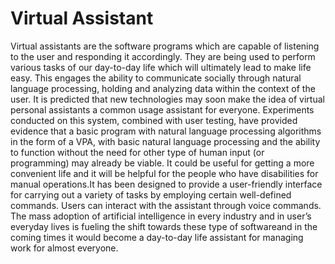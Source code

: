 # Virtual Assistant

Virtual assistants are the software programs which are capable of listening to the user and responding it accordingly. 
They are being used to perform various tasks of our day-to-day life which will ultimately lead to make life easy. This engages the ability to communicate socially through natural 
language processing, holding and analyzing data within the context of the user. It is predicted that new technologies may soon make the idea of virtual personal assistants a 
common usage assistant for everyone.
Experiments conducted on this system, combined with user testing, have provided evidence that a basic program with natural language processing algorithms in the form of 
a VPA, with basic natural language processing and the ability to function without the need for other type of human input (or programming) may already be viable.
It could be useful for getting a more convenient life and it will be helpful for the people who have disabilities for manual operations.It has been designed to provide a 
user-friendly interface for carrying out a variety of tasks by employing certain well-defined commands. 
Users can interact with the assistant through voice commands.
The mass adoption of artificial intelligence in every industry and in user’s everyday lives is fueling the shift towards these type of softwareand in the coming 
times it would become a day-to-day life assistant for managing work for almost everyone.
